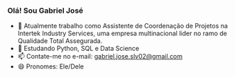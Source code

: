 ### Olá! Sou Gabriel José

- 🔭 Atualmente trabalho como Assistente de Coordenação de Projetos na Intertek Industry Services, uma empresa multinacional lider no ramo de Qualidade Total Assegurada.
- 🌱 Estudando Python, SQL e Data Science
- 📫 Contate-me no e-mail: gabriel.jose.slv02@gmail.com
- 😄 Pronomes: Ele/Dele
